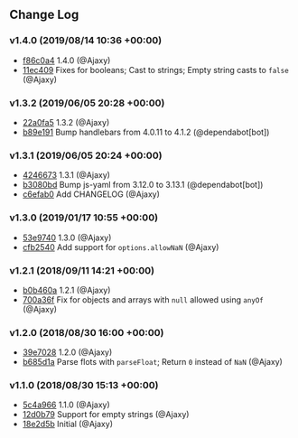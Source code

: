 ## Change Log

### v1.4.0 (2019/08/14 10:36 +00:00)
- [f86c0a4](https://github.com/Ajaxy/cast-with-schema/commit/f86c0a410011e1d9e43aeac4aa39288a04c339f7) 1.4.0 (@Ajaxy)
- [11ec409](https://github.com/Ajaxy/cast-with-schema/commit/11ec40903568f3595eeaabe36720ab15876ea3cc) Fixes for booleans; Cast to strings; Empty string casts to `false` (@Ajaxy)

### v1.3.2 (2019/06/05 20:28 +00:00)
- [22a0fa5](https://github.com/Ajaxy/cast-with-schema/commit/22a0fa5860e2f7036041a9a80b0770b64b7ff1a7) 1.3.2 (@Ajaxy)
- [b89e191](https://github.com/Ajaxy/cast-with-schema/commit/b89e1919c584b6fa6a9d53a0c9f249b28128f7a0) Bump handlebars from 4.0.11 to 4.1.2 (@dependabot[bot])

### v1.3.1 (2019/06/05 20:24 +00:00)
- [4246673](https://github.com/Ajaxy/cast-with-schema/commit/4246673dfe3f0a21603b67e85c7c436acc5aae22) 1.3.1 (@Ajaxy)
- [b3080bd](https://github.com/Ajaxy/cast-with-schema/commit/b3080bd265c913af1e72603d1874f7b241c60414) Bump js-yaml from 3.12.0 to 3.13.1 (@dependabot[bot])
- [c6efab0](https://github.com/Ajaxy/cast-with-schema/commit/c6efab0182e3798be5857783d9285302002fd478) Add CHANGELOG (@Ajaxy)

### v1.3.0 (2019/01/17 10:55 +00:00)
- [53e9740](https://github.com/Ajaxy/cast-with-schema/commit/53e9740b77be5679dbac9d09264feecfca89a372) 1.3.0 (@Ajaxy)
- [cfb2540](https://github.com/Ajaxy/cast-with-schema/commit/cfb2540237a3391003dbcdcdf97e8f905d875288) Add support for `options.allowNaN` (@Ajaxy)

### v1.2.1 (2018/09/11 14:21 +00:00)
- [b0b460a](https://github.com/Ajaxy/cast-with-schema/commit/b0b460a439e7ea833626a0fed51868ab2a4368e2) 1.2.1 (@Ajaxy)
- [700a36f](https://github.com/Ajaxy/cast-with-schema/commit/700a36fe5455fbf603c3b64a5cd8fa2b5bcc3de1) Fix for objects and arrays with `null` allowed using `anyOf` (@Ajaxy)

### v1.2.0 (2018/08/30 16:00 +00:00)
- [39e7028](https://github.com/Ajaxy/cast-with-schema/commit/39e702830894ecbb4b1cd8648ce531bef526486c) 1.2.0 (@Ajaxy)
- [b685d1a](https://github.com/Ajaxy/cast-with-schema/commit/b685d1aa2bb93769c4f64b953360a521e2856beb) Parse flots with `parseFloat`; Return `0` instead of `NaN` (@Ajaxy)

### v1.1.0 (2018/08/30 15:13 +00:00)
- [5c4a966](https://github.com/Ajaxy/cast-with-schema/commit/5c4a966fd6f2bd61415ce1fce0cf8ebce210c3ab) 1.1.0 (@Ajaxy)
- [12d0b79](https://github.com/Ajaxy/cast-with-schema/commit/12d0b792247b011ccb7ec0bb43d7379b3638add0) Support for empty strings (@Ajaxy)
- [18e2d5b](https://github.com/Ajaxy/cast-with-schema/commit/18e2d5b531698a5943b0e507eabf133bf2ee5fb0) Initial (@Ajaxy)